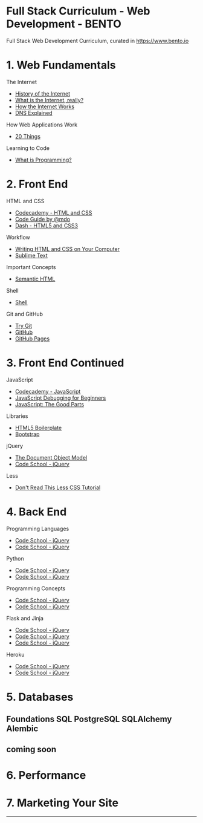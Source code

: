 
# Full Stack Curriculum - Web Development - BENTO
Full Stack Web Development Curriculum, curated in https://www.bento.io

# 1. Web Fundamentals

The Internet

- <a href="https://www.youtube.com/watch?v=9hIQjrMHTv4" target="_blank" >History of the Internet</a>
- <a href="https://www.youtube.com/watch?v=XE_FPEFpHt4" target="_blank" >What is the Internet, really?</a>
- <a href="https://www.youtube.com/watch?v=9hIQjrMHTv4" target="_blank" >How the Internet Works</a>
- <a href="https://www.youtube.com/watch?v=9hIQjrMHTv4" target="_blank" >DNS Explained</a>

How Web Applications Work

- <a href="https://www.youtube.com/watch?v=9hIQjrMHTv4" target="_blank" >20 Things</a>

Learning to Code

- <a href="https://www.youtube.com/watch?v=9hIQjrMHTv4" target="_blank" >What is Programming?</a>

# 2. Front End

HTML and CSS

- <a href="https://www.codecademy.com/courses/web-beginner-en-HZA3b/0/1?curriculum_id=50579fb998b470000202dc8b" target="_blank" >Codecademy - HTML and CSS</a>
- <a href="http://mdo.github.io/code-guide/" target="_blank" >Code Guide by @mdo</a>
- <a href="https://dash.generalassemb.ly/?vip=bento" target="_blank" >Dash - HTML5 and CSS3</a>

Workflow

- <a href="https://generalassembly.wistia.com/medias/qzig8mp4mv" target="_blank" >Writing HTML and CSS on Your Computer</a>
- <a href="http://code.tutsplus.com/courses/perfect-workflow-in-sublime-text-2" target="_blank" >Sublime Text</a>

Important Concepts

- <a href="http://www.w3schools.com/html/html5_semantic_elements.asp" target="_blank" >Semantic HTML</a>

Shell

- <a href="http://linuxcommand.org/lc3_learning_the_shell.php" target="_blank" >Shell</a>

Git and GitHub

- <a href="https://try.github.io/levels/1/challenges/1" target="_blank" >Try Git</a>
- <a href="https://www.youtube.com/watch?v=0fKg7e37bQE" target="_blank" >GitHub</a>
- <a href="https://pages.github.com/" target="_blank" >GitHub Pages</a>

# 3. Front End Continued

JavaScript

- <a href="https://www.codecademy.com/courses/getting-started-v2/0/1" target="_blank" >Codecademy - JavaScript</a>
- <a href="http://juliepagano.com/blog/2014/05/18/javascript-debugging-for-beginners/" target="_blank" >JavaScript Debugging for Beginners</a>
- <a href="http://it-ebooks.info/book/274/" target="_blank" >JavaScript: The Good Parts</a>

Libraries

- <a href="https://html5boilerplate.com/" target="_blank" >HTML5 Boilerplate</a>
- <a href="https://www.youtube.com/watch?v=no-Ntkc836w" target="_blank" >Bootstrap</a>

jQuery

- <a href="https://css-tricks.com/dom/" target="_blank" >The Document Object Model</a>
- <a href="http://try.jquery.com/" target="_blank" >Code School - jQuery</a>

Less

- <a href="http://verekia.com/less-css/dont-read-less-css-tutorial-highly-addictive" target="_blank" >Don't Read This Less CSS Tutorial</a>

# 4. Back End

Programming Languages

- <a href="http://try.jquery.com/" target="_blank" >Code School - jQuery</a>
- <a href="http://try.jquery.com/" target="_blank" >Code School - jQuery</a>

Python

- <a href="http://try.jquery.com/" target="_blank" >Code School - jQuery</a>
- <a href="http://try.jquery.com/" target="_blank" >Code School - jQuery</a>

Programming Concepts

- <a href="http://try.jquery.com/" target="_blank" >Code School - jQuery</a>
- <a href="http://try.jquery.com/" target="_blank" >Code School - jQuery</a>

Flask and Jinja

- <a href="http://try.jquery.com/" target="_blank" >Code School - jQuery</a>
- <a href="http://try.jquery.com/" target="_blank" >Code School - jQuery</a>
- <a href="http://try.jquery.com/" target="_blank" >Code School - jQuery</a>

Heroku

- <a href="http://try.jquery.com/" target="_blank" >Code School - jQuery</a>
- <a href="http://try.jquery.com/" target="_blank" >Code School - jQuery</a>

# 5. Databases

Foundations
SQL
PostgreSQL
SQLAlchemy
Alembic
---

## coming soon

# 6. Performance
# 7. Marketing Your Site
---

